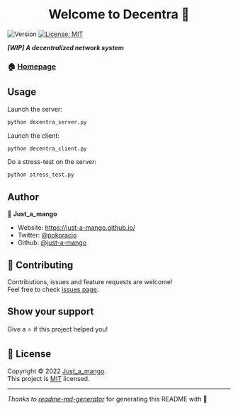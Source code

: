 <h1 align="center">Welcome to Decentra 👋</h1>
<p>
  <img alt="Version" src="https://img.shields.io/badge/version-In Dev.-blue.svg?cacheSeconds=2592000" />
  <a href="https://github.com/just-a-mango/decentra/blob/main/LICENSE" target="_blank">
    <img alt="License: MIT" src="https://img.shields.io/badge/License-MIT-yellow.svg" />
  </a>
</p>

***[WIP] A decentralized network system***

### 🏠 [Homepage](https://github.com/just-a-mango/decentra)

## Usage
Launch the server:
```sh
python decentra_server.py
```
Launch the client:
```sh
python decentra_client.py
```
Do a stress-test on the server:
```sh
python stress_test.py
```
## Author

👤 **Just_a_mango**

* Website: https://just-a-mango.github.io/
* Twitter: [@pokoracio](https://twitter.com/pokoracio)
* Github: [@just-a-mango](https://github.com/just-a-mango)

## 🤝 Contributing

Contributions, issues and feature requests are welcome!<br />Feel free to check [issues page](https://github.com/just-a-mango/decentra/issues). 

## Show your support

Give a ⭐️ if this project helped you!

## 📝 License

Copyright © 2022 [Just_a_mango](https://github.com/just-a-mango).<br />
This project is [MIT](https://github.com/just-a-mango/decentra/blob/main/LICENSE) licensed.

***
_Thanks to [readme-md-generator](https://github.com/kefranabg/readme-md-generator)_ for generating this README with 💖
